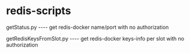 # redis-scripts
<p>getStatus.py  ----  get redis-docker name/port with no authorization</p>
<p>getRedisKeysFromSlot.py  ----  get redis-docker keys-info per slot with no authorization</p>
